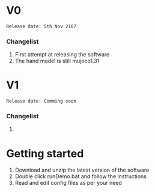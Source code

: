 # V0 
```Release date: 5th Nov 2107```
### Changelist
1) First attempt at releasing the software 
2) The hand model is still mujoco1.31

# V1
```Release date: Comming soon```
### Changelist
1) 

# Getting started 
1) Download and unzip the latest version of the software
2) Double click runDemo.bat and follow the instructions 
3) Read and edit config files as per your need

